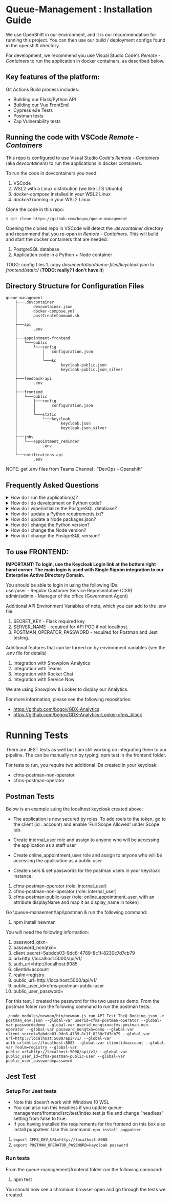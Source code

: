 # Queue-Management : Installation Guide 

We use OpenShift in our environment, and it is our recommendation for running this project. You can then use our build / deployment configs found in the openshift directory.

For development, we recommend you use Visual Studio Code's *Remote - Containers* to run the application in docker containers, as described below.

## Key features of the platform:

Git Actions Build process includes:

- Building our Flask/Python API
- Building our Vue FrontEnd
- Cypress e2e Tests
- Postman tests
- Zap Vulnerability tests

## Running the code with VSCode *Remote - Containers*

This repo is configured to use Visual Studio Code's *Remote - Containers* (aka *devcontainers*) to run the applications in docker containers.

To run the code in devcontainers you need:
1. VSCode
1. WSL2 with a Linux distribution (we like LTS Ubuntu)
1. *docker-compose* installed in your WSL2 Linux
1. *dockerd* running in your WSL2 Linux

Clone the code in this repo:

```
$ git clone https://github.com/bcgov/queue-management
```

Opening the cloned repo in VSCode will detect the *.devcontainer* directory and recommend that you re-open in *Remote - Containers*. This will build and start the docker containers that are needed:

1. PostgreSQL database
2. Application code in a Python + Node container

TODO: config files
    1. copy *documentation/demo-files/keycloak.json* to *frontend/static/* (**TODO: really? I don't have it**)


## Directory Structure for Configuration Files
    
```
queue-management
    ├───.devcontainer
    │       devcontainer.json
    │       docker-compose.yml
    │       postCreateCommand.sh
    │
    ├───api
    │       .env
    │
    ├───appointment-frontend
    │   └───public
    │       └───config
    │           │   configuration.json
    │           │
    │           └───kc
    │                   keycloak-public.json
    │                   keycloak-public.json_silver
    │
    ├───feedback-api
    │       .env
    │
    ├───frontend
    │   └───public
    │       ├───config
    │       │       configuration.json
    │       │
    │       └───static
    │           └───keycloak
    │                   keycloak.json
    │                   keycloak.json_silver
    │
    ├───jobs
    │   └───appointment_reminder
    │           .env
    │
    └───notifications-api
            .env
```
NOTE: get .env files from Teams Channel : "DevOps - Openshift"

## Frequently Asked Questions

<details>
<summary>How do I run the application(s)?</summary>

The *.vscode/launch.json* file in the repo contains launchers for:

1. **appointment_frontend**: the Vue.js code in *appointment_frontend*
1. **queue_management_api**: the Python code in *api*
1. **queue_management_frontend**: the Vue.js code in *frontend*
1. **Queue Management**: starts both *queue_management_api* and *queue_management_frontend*

Select the item you want from the dropdown list and hit F5. You can run multiple items at one time. The *PORTS* tab of the *Panel* will list the ports that are being used.

Note: starting Vue.js applications takes a long time for the webpack. When run on the commmand line there is a progress indicator, but this does not appear when using the launcher. Watching the `top` command and waiting for node processes to drop their CPU usage is one way of telling when the application is ready. Ideally we'll find a way to display the progress indicator, or perhaps there is a better way to start the Vue.js processes during development.

</details>

<details>
<summary>How do I do development on Python code?</summary>

The *.vscode/launch.json* file in the repo contains launchers for the API. Select the API you want from the drop-down list and then hit F5 to run it in *gunicorn*. Once the code is running, whenever you save a file *gunicorn* will automatically reload itself with the changes. You can set breakpoints in the code and then test with a browser, newman, or postman.

</details>

<details>
<summary>How do I wipe/initialize the PostgreSQL database?</summary>

To run the application your database needs to have tables created and a small amount of default data set up. The *api/manage.py* script is used to manipulate the database.

Rebuilding the container should set up the table. However, if your database contains no tables, create them with:

```
workspace$ (cd api; env/bin/python manage.py db upgrade)
```

If your database either:

1. contains tables but no default data, or
1. contains tables and data, but you want to re-initialize with default data:

```
workspace$ (cd api; env/bin/python manage.py bootstrap)
```

If you really want to wipe and rebuild your database:

1. Either switch out of devcontainers or shut down VSCode
1. In docker remove both the database container and its volume
1. Restart VSCode in devcontainer mode

</details>

<details>
<summary>How do I update a Python requirements.txt?</summary>

The best way to update Python requirements is to:

1. Update the *requirements.txt* file
1. Run *pip install -r requirements.txt*
1. Run the tests and ensure success

To rebuild the container with the new requirements, click the green section of the *Status Bar* and select *Rebuild Container*.

</details>

<details>
<summary>How do I update a Node packages.json?</summary>

The best way to update Node packages is to:

1. Update the *packages.json* file
1. Run *npm install*
1. Run the tests and ensure success

To rebuild the container with the new packages, click the green section of the *Status Bar* and select *Rebuild Container*.

</details>

<details>
<summary>How do I change the Python version?</summary>

The development environment should be as close as possible to production, including the patch release version of Python. The production version of Python is defined by the Red Hat UBI in our buildconfigs. We should match versions in the devcontainers, even though setting it up is tedious and not straightforward.

1. In a live container get the production version to target with *python --version*
1. Look at https://mcr.microsoft.com/v2/vscode/devcontainers/python/tags/list and take a guess as an image that will match
1. Update the *VARIANT* in *.devcontainer/docker-compose.yml* and rebuild the container
1. Check the Python version, and start over at step 2 until you have the most recent image matching the target version

</details>

<details>
<summary>How do I change the Node version?</summary>

The development environment should be as close as possible to production, including the version of Node. The production version of Node is defined by the Red Hat UBI in our buildconfigs.

1. In a live container get the production version to target with *node --version* 
1. Update the *NODE_VERSION* in *.devcontainer/docker-compose.yml* and rebuild the container

</details>

<details>
<summary>How do I change the PostgreSQL version?</summary>

The development environment should be as close as possible to production, including the version of PostgreSQL. The version of PostgreSQL is defined as a Docker Hub identifier in *.devcontainer/docker-compose.yml* in the *services.db.image* value.

It's probably a good idea to delete your database volume when changing the version. Upgrades *may* work, downgrades will probably fail.

1. Update *.devcontainer/docker-compose.yml* with the PostgreSQL version that you want
1. Click the green section of the *Status Bar* and select *Reopen Folder in WSL*
1. In the Docker extension remove the container and then the volume
1. Click the green section of the *Status Bar* and select *Reopen in Container*

</details>


## To use FRONTEND:

**IMPORTANT: To login, use the Keycloak Login link at the bottom right hand corner. The main login is used with Single Signon integration to our Enterprise Active Directory Domain.**

You should be able to login in using the following IDs:  
user/user - Regular Customer Service Representative (CSR)  
admin/admin - Manager of the office (Government Agent)

Additional API Environment Variables of note, which you can add to the .env file

1. SECRET_KEY - Flask required key
1. SERVER_NAME - required for API POD if not localhost.
1. POSTMAN_OPERATOR_PASSWORD - required for Postman and Jest testing.

Additional features that can be turned on by environment variables (see the .env file for details)

1. Integration with Snowplow Analytics
1. Integration with Teams
1. Integration with Rocket Chat
1. Integration with Service Now

We are using Snowplow & Looker to display our Analytics.

For more information, please see the following repositories:

- https://github.com/bcgov/GDX-Analytics
- https://github.com/bcgov/GDX-Analytics-Looker-cfms_block

# Running Tests

There are JEST tests as well but I am still working on integrating them to our pipeline. The can be manually run by typing: npm test in the frontend folder.

For tests to run, you require two additional IDs created in your keycloak:

- cfms-postman-non-operator
- cfms-postman-operator

## Postman Tests

Below is an example suing the localhost keycloak created above:

- The application is now secured by roles. To add roels to the token, go to the client (id : account) and enable 'Full Scope Allowed' under Scope tab.
- Create internal_user role and assign to anyone who will be accessing the application as a staff user
- Create online_appointment_user role and assign to anyone who will be accessing the application as a public user

- Create users & set passwords for the postman users in your keycloak instance:

1. cfms-postman-operator (role: internal_user)
1. cfms-postman-non-operator (role: internal_user)
2. cfms-postman-public-user (role: online_appointment_user, with an attribute displayName and map it as display_name in token)

Go \queue-manaement\api\postman & run the following command:

1. npm install newman

You will need the following information:

1. password_qtxn=<cfms-postman-operator userid password>
1. password_nonqtxn=<cfms-postman-non-operator userid password>
1. client_secret=5abdcb03-9dc6-4789-8c1f-8230c7d7cb79
1. url=http://localhost:5000/api/v1/
1. auth_url=http://localhost:8085
1. clientid=account
1. realm=registry
1. public_url=http://localhost:5000/api/v1/
1. public_user_id=cfms-postman-public-user
1. public_user_password=<cfms-postman-public-user userid password>

For this test, I created the password for the two users as demo. From the postman folder run the following command to run the postman tests:

`./node_modules/newman/bin/newman.js run API_Test_TheQ_Booking.json -e postman_env.json --global-var userid=cfms-postman-operator --global-var password=demo --global-var userid_nonqtxn=cfms-postman-non-operator --global-var password_nonqtxn=demo --global-var client_secret=5abdcb03-9dc6-4789-8c1f-8230c7d7cb79 --global-var url=http://localhost:5000/api/v1/ --global-var auth_url=http://localhost:8085 --global-var clientid=account --global-var realm=registry --global-var public_url=http://localhost:5000/api/v1/ --global-var public_user_id=cfms-postman-public-user --global-var public_user_password=password
`

## Jest Test

### Setup For Jest tests

- Note this doesn't work with Windows 10 WSL
- You can also run this headless if you update queue-management/frontend/src/test/index.test.js file and change "headless" setting from false to true.
- If you having installed the requirements for the frontend on this box also install puppateer. Use this command: `npm install puppateer`

1. `export CFMS_DEV_URL=http://localhost:8080`
1. `export POSTMAN_OPERATOR_PASSWORD=keycloak password`

### Run tests

From the queue-management/frontend folder run the following command:

1. npm test

You should now see a chromium browser open and go through the tests we created.